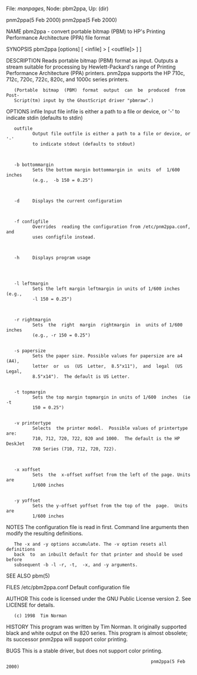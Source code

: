 File: *manpages*,  Node: pbm2ppa,  Up: (dir)

pnm2ppa(5 Feb 2000)                                        pnm2ppa(5 Feb 2000)



NAME
       pbm2ppa  -  convert  portable bitmap (PBM) to HP's Printing Performance
       Architecture (PPA) file format

SYNOPSIS
       pbm2ppa [options] [ <infile] > [ <outfile]> ] ]


DESCRIPTION
       Reads portable bitmap (PBM) format as input.  Outputs a stream suitable
       for  processing  by   Hewlett-Packard's  range  of Printing Performance
       Architecture (PPA) printers.  pnm2ppa supports the HP 710c, 712c, 720c,
       722c, 820c, and 1000c series printers.

       (Portable  bitmap  (PBM)  format  output  can  be  produced  from Post‐
       Script(tm) input by the GhostScript driver "pbmraw".)

OPTIONS
       infile Input file infile is either a path to a file or device,  or  '-'
              to indicate stdin (defaults to stdin)



       outfile
              Output file outfile is either a path to a file or device, or '-'
              to indicate stdout (defaults to stdout)



       -b bottommargin
              Sets the bottom margin bottommargin in  units  of  1/600  inches
              (e.g.,  -b 150 = 0.25")



       -d     Displays the current configuration



       -f configfile
              Overrides  reading the configuration from /etc/pnm2ppa.conf, and
              uses configfile instead.



       -h     Displays program usage




       -l leftmargin
              Sets the left margin leftmargin in units of 1/600 inches  (e.g.,
              -l 150 = 0.25")



       -r rightmargin
              Sets  the  right  margin  rightmargin  in  units of 1/600 inches
              (e.g., -r 150 = 0.25")


       -s papersize
              Sets the paper size. Possible values for papersize are a4  (A4),
              letter  or  us  (US  Letter,  8.5"x11"),  and  legal  (US Legal,
              8.5"x14").  The default is US Letter.


       -t topmargin
              Sets the top margin topmargin in units of 1/600  inches  (ie  -t
              150 = 0.25")


       -v printertype
              Selects  the printer model.  Possible values of printertype are:
              710, 712, 720, 722, 820 and 1000.  The default is the HP DeskJet
              7X0 Series (710, 712, 720, 722).



       -x xoffset
              Sets  the  x-offset xoffset from the left of the page. Units are
              1/600 inches


       -y yoffset
              Sets the y-offset yoffset from the top of the  page.  Units  are
              1/600 inches



NOTES
       The  configuration  file  is read in first. Command line arguments then
       modify the resulting definitions.

       The -x and -y options accumulate. The -v option resets all  definitions
       back  to  an inbuilt default for that printer and should be used before
       subsequent -b -l -r, -t,  -x, and -y arguments.

SEE ALSO
       pbm(5)


FILES
       /etc/pbm2ppa.conf
              Default configuration file



AUTHOR
       This code is licensed under the  GNU  Public  License  version  2.  See
       LICENSE for details.

       (c) 1998  Tim Norman

HISTORY
       This  program  was written by Tim Norman. It originally supported black
       and white output on the 820 series. This program  is  almost  obsolete;
       its successor pnm2ppa will support color printing.

BUGS
       This is a stable driver, but does not support color printing.










                                                           pnm2ppa(5 Feb 2000)
